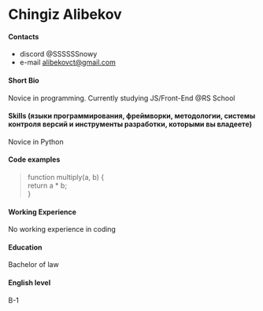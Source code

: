 # Chingiz Alibekov

#### Contacts
- discord @SSSSSSnowy
- e-mail alibekovct@gmail.com

#### Short Bio
Novice in programming. Currently studying JS/Front-End @RS School

#### Skills (языки программирования, фреймворки, методологии, системы контроля версий и инструменты разработки, которыми вы владеете)
Novice in Python

#### Code examples
>function multiply(a, b) {\
>  return a * b;\
>}

#### Working Experience
No working experience in coding

#### Education
Bachelor of law

#### English level
B-1
